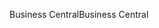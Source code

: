<span data-ttu-id="f4c82-101">Business Central</span><span class="sxs-lookup"><span data-stu-id="f4c82-101">Business Central</span></span>
